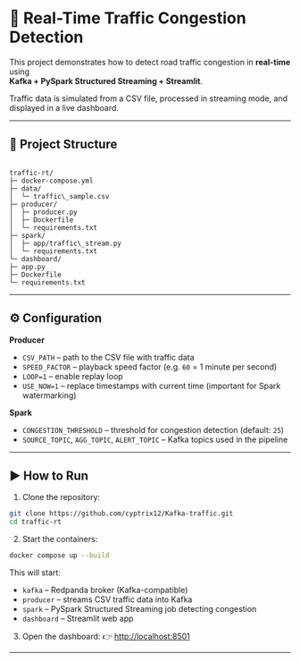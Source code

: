 
# 🚦 Real-Time Traffic Congestion Detection

This project demonstrates how to detect road traffic congestion in **real-time** using  
**Kafka + PySpark Structured Streaming + Streamlit**.  

Traffic data is simulated from a CSV file, processed in streaming mode, and displayed in a live dashboard.

---

## 📂 Project Structure

```

traffic-rt/
├─ docker-compose.yml
├─ data/
│  └─ traffic\_sample.csv
├─ producer/
│  ├─ producer.py
│  ├─ Dockerfile
│  └─ requirements.txt
├─ spark/
│  ├─ app/traffic\_stream.py
│  └─ requirements.txt
└─ dashboard/
├─ app.py
├─ Dockerfile
└─ requirements.txt

````

---

## ⚙️ Configuration

**Producer**
- `CSV_PATH` – path to the CSV file with traffic data  
- `SPEED_FACTOR` – playback speed factor (e.g. `60` = 1 minute per second)  
- `LOOP=1` – enable replay loop  
- `USE_NOW=1` – replace timestamps with current time (important for Spark watermarking)  

**Spark**
- `CONGESTION_THRESHOLD` – threshold for congestion detection (default: `25`)  
- `SOURCE_TOPIC`, `AGG_TOPIC`, `ALERT_TOPIC` – Kafka topics used in the pipeline  

---

## ▶️ How to Run

1. Clone the repository:
```bash
git clone https://github.com/cyptrix12/Kafka-traffic.git
cd traffic-rt
````

2. Start the containers:

```bash
docker compose up --build
```

This will start:

* `kafka` – Redpanda broker (Kafka-compatible)
* `producer` – streams CSV traffic data into Kafka
* `spark` – PySpark Structured Streaming job detecting congestion
* `dashboard` – Streamlit web app

3. Open the dashboard:
   👉 [http://localhost:8501](http://localhost:8501)

---

